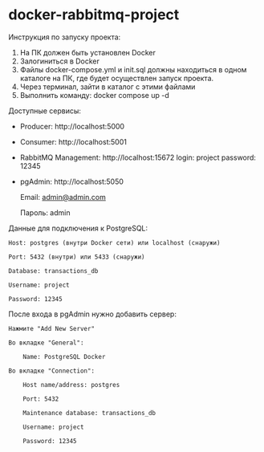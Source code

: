 # docker-rabbitmq-project

Инструкция по запуску проекта:

1. На ПК должен быть установлен Docker
2. Залогиниться в Docker
3. Файлы docker-compose.yml и init.sql должны находиться в одном каталоге на ПК, где будет осуществлен запуск проекта.
4. Через терминал, зайти в каталог с этими файлами
5. Выполнить команду: docker compose up -d

Доступные сервисы:
- Producer: http://localhost:5000
  
- Consumer: http://localhost:5001
  
- RabbitMQ Management: http://localhost:15672
  login: project
  password: 12345
  
- pgAdmin: http://localhost:5050

    Email: admin@admin.com

    Пароль: admin

Данные для подключения к PostgreSQL:

    Host: postgres (внутри Docker сети) или localhost (снаружи)

    Port: 5432 (внутри) или 5433 (снаружи)

    Database: transactions_db

    Username: project

    Password: 12345

После входа в pgAdmin нужно добавить сервер:

    Нажмите "Add New Server"

    Во вкладке "General":

        Name: PostgreSQL Docker

    Во вкладке "Connection":

        Host name/address: postgres

        Port: 5432

        Maintenance database: transactions_db

        Username: project

        Password: 12345

